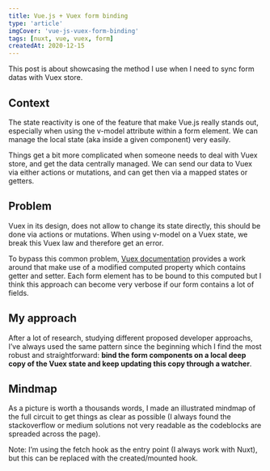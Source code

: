 ```yaml
---
title: Vue.js + Vuex form binding
type: 'article'
imgCover: 'vue-js-vuex-form-binding'
tags: [nuxt, vue, vuex, form]
createdAt: 2020-12-15
---
```


This post is about showcasing the method I use when I need to sync form datas with Vuex store.
<!--more-->

## Context

The state reactivity is one of the feature that make Vue.js really stands out, especially when using the v-model attribute within a form element. We can manage the local state (aka inside a given component) very easily.  

Things get a bit more complicated when someone needs to deal with Vuex store, and get the data centrally managed. We can send our data to Vuex via either actions or mutations, and can get then via a mapped states or getters.

## Problem

Vuex in its design, does not allow to change its state directly, this should be done via actions or mutations.  When using v-model on a Vuex state, we break this Vuex law and therefore get an error.

To bypass this common problem, [Vuex documentation](https://vuex.vuejs.org/guide/forms.html) provides a work around that make use of a modified computed property which contains getter and setter. Each form element has to be bound to this computed but I think this approach can become very verbose if our form contains a lot of fields.

## My approach

After a lot of research, studying different proposed developer approachs, I’ve always used the same pattern since the beginning which I find the most robust and straightforward: **bind the form components on a local deep copy of the Vuex state and keep updating this copy through a watcher**. 

## Mindmap

As a picture is worth a thousands words, I made an illustrated mindmap of the full circuit to get things as clear as possible (I always found the stackoverflow or medium solutions not very readable as the codeblocks are spreaded across the page).

<a href="https://res.cloudinary.com/lansolo99/image/upload/f_auto,q_auto/v1/lansolo.dev/posts/vue-js-vuex-form-binding_1.png" target="_blank" rel="noopener noreferer">
    <v-nuxt-image title="vuex form update circuit mindmap" path="vue-js-vuex-form-binding_1.png"></v-nuxt-image>
</a>

Note: I’m using the fetch hook as the entry point (I always work with Nuxt), but this can be replaced with the created/mounted hook.